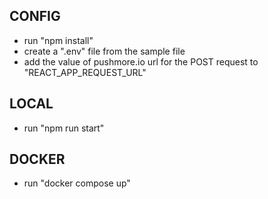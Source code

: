 ## CONFIG

- run "npm install"
- create a ".env" file from the sample file
- add the value of pushmore.io url for the POST request to "REACT_APP_REQUEST_URL"

## LOCAL

- run "npm run start"

## DOCKER

- run "docker compose up"
